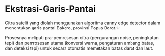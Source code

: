 # **Ekstrasi-Garis-Pantai**
Citra satelit yang diolah menggunakan algoritma canny edge detector dalam menentukan garis pantai Bakaro, provinsi Papua Barat.✨

Prosesnya meliputi pra-pemrosesan citra (pengurangan noise, peningkatan tepi) dan pemrosesan utama (konversi warna, pengaturan ambang batas, dan deteksi tepi) untuk secara otomatis memetakan batas darat dan laut.

